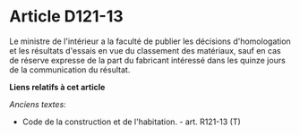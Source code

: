 # Article D121-13

Le ministre de l'intérieur a la faculté de publier les décisions d'homologation et les résultats d'essais en vue du
classement des matériaux, sauf en cas de réserve expresse de la part du fabricant intéressé dans les quinze jours de la
communication du résultat.

**Liens relatifs à cet article**

_Anciens textes_:

  - Code de la construction et de l'habitation. - art. R121-13 (T)
